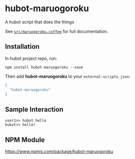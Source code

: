 # hubot-maruogoroku

A hubot script that does the things

See [`src/maruogoroku.coffee`](src/maruogoroku.coffee) for full documentation.

## Installation

In hubot project repo, run:

`npm install hubot-maruogoroku --save`

Then add **hubot-maruogoroku** to your `external-scripts.json`:

```json
[
  "hubot-maruogoroku"
]
```

## Sample Interaction

```
user1>> hubot hello
hubot>> hello!
```

## NPM Module

https://www.npmjs.com/package/hubot-maruogoroku
